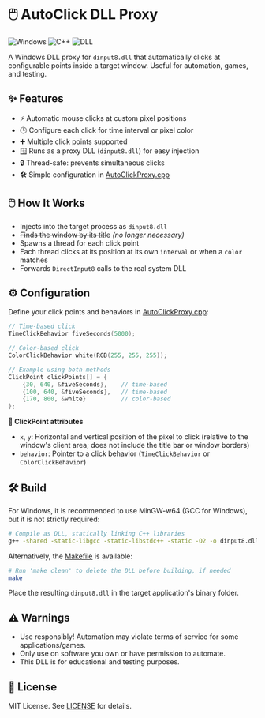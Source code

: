 # 🖱️ AutoClick DLL Proxy

![Windows](https://img.shields.io/badge/platform-Windows-blue?logo=windows) ![C++](https://img.shields.io/badge/language-C%2B%2B-blue?logo=c%2B%2B) ![DLL](https://img.shields.io/badge/type-DLL-green?logo=microsoft)

A Windows DLL proxy for `dinput8.dll` that automatically clicks at configurable points inside a target window. Useful for automation, games, and testing.

## ✨ Features

- ⚡ Automatic mouse clicks at custom pixel positions
- 🕒 Configure each click for time interval or pixel color
- ➕ Multiple click points supported
- 🪟 Runs as a proxy DLL (`dinput8.dll`) for easy injection
- 🔒 Thread-safe: prevents simultaneous clicks
- 🛠️ Simple configuration in [AutoClickProxy.cpp](AutoClickProxy.cpp)

## 🖱️ How It Works

- Injects into the target process as `dinput8.dll`
- ~~Finds the window by its title~~ _(no longer necessary)_
- Spawns a thread for each click point
- Each thread clicks at its position at its own `interval` or when a `color` matches
- Forwards `DirectInput8` calls to the real system DLL

## ⚙️ Configuration

Define your click points and behaviors in [AutoClickProxy.cpp](AutoClickProxy.cpp):

```cpp
// Time-based click
TimeClickBehavior fiveSeconds(5000);

// Color-based click
ColorClickBehavior white(RGB(255, 255, 255));

// Example using both methods
ClickPoint clickPoints[] = {
    {30, 640, &fiveSeconds},    // time-based
    {100, 640, &fiveSeconds},   // time-based
    {170, 800, &white}          // color-based
};
```

**📝 ClickPoint attributes**

- `x`, `y`: Horizontal and vertical position of the pixel to click (relative to the window's client area; does not include the title bar or window borders)
- `behavior`: Pointer to a click behavior (`TimeClickBehavior` or `ColorClickBehavior`)

## 🛠️ Build

For Windows, it is recommended to use MinGW-w64 (GCC for Windows), but it is not strictly required:

```sh
# Compile as DLL, statically linking C++ libraries
g++ -shared -static-libgcc -static-libstdc++ -static -O2 -o dinput8.dll AutoClickProxy.cpp -lgdi32
```

Alternatively, the [Makefile](Makefile) is available:

```sh
# Run 'make clean' to delete the DLL before building, if needed
make
```

Place the resulting `dinput8.dll` in the target application's binary folder.

## ⚠️ Warnings

- Use responsibly! Automation may violate terms of service for some applications/games.
- Only use on software you own or have permission to automate.
- This DLL is for educational and testing purposes.

## 📄 License

MIT License. See [LICENSE](LICENSE) for details.
